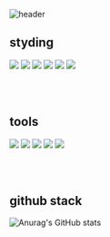 ![header](https://capsule-render.vercel.app/api?type=waving&color=gradient&customColorList=15&height=200&section=header&text=⛅️%20%20daj3on9%20&fontSize=80&fontAlign=75)

## styding
<img src="https://img.shields.io/badge/JavaScript-F7DF1E?style=flat-square&logo=JavaScript&logoColor=white"/><a/>
<img src="https://img.shields.io/badge/typescript-3178C6?style=flat-square&logo=typescript&logoColor=white"/>
<img src="https://img.shields.io/badge/React-61DAFB?style=flat-square&logo=React&logoColor=white"/>
<img src="https://img.shields.io/badge/Vue-4FC08D?style=flat-square&logo=vuedotjs&logoColor=white"/>
<img src="https://img.shields.io/badge/html5-E34F26?style=flat-square&logo=html5&logoColor=white"/>
<img src="https://img.shields.io/badge/css-663399?style=flat-square&logo=css&logoColor=white"/>


<br/>
<br/>




## tools
<img src="https://img.shields.io/badge/vscode-000000?style=flat-square&logo=vscode&logoColor=white"/><a/>
<img src="https://img.shields.io/badge/androidstudio-3DDC84?style=flat-square&logo=androidstudio&logoColor=white"/>
<img src="https://img.shields.io/badge/figma-F24E1E?style=flat-square&logo=figma&logoColor=white"/>
<img src="https://img.shields.io/badge/git-F05032?style=flat-square&logo=git&logoColor=white"/>
<img src="https://img.shields.io/badge/notion-000000?style=flat-square&logo=notion&logoColor=white"/>


<br/>
<br/>




## github stack
![Anurag's GitHub stats](https://github-readme-stats.vercel.app/api?username=daj3on9&show_icons=true&theme=vue)

